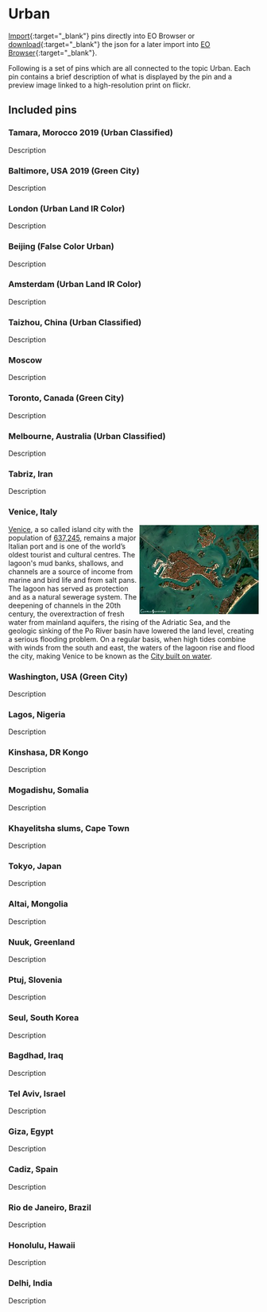 # Urban

[Import](https://apps.sentinel-hub.com/eo-browser/?sharedPinsListId=615eae36-de58-4828-8a17-57e75dc56d4c){:target="_blank"} pins directly into EO Browser or [download](Urban.json){:target="_blank"} the json for a later import into [EO Browser](https://apps.sentinel-hub.com/eo-browser/?zoom=10&lat=41.9&lng=12.5&themeId=DEFAULT-THEME){:target="_blank"}.

Following is a set of pins which are all connected to the topic Urban. Each pin contains a brief description of what is displayed by the pin and a preview image linked to a high-resolution print on flickr.

## Included pins 

### Tamara, Morocco 2019 (Urban Classified)

Description

### Baltimore, USA 2019 (Green City)

Description

### London (Urban Land IR Color)

Description

### Beijing (False Color Urban)

Description

### Amsterdam (Urban Land IR Color)

Description

### Taizhou, China (Urban Classified)

Description

### Moscow

Description

### Toronto, Canada (Green City)

Description

### Melbourne, Australia (Urban Classified)

Description

### Tabriz, Iran

Description

### Venice, Italy

[<img src="fig/Venice_thumbnail.jpg" align="right" width="240">](https://www.flickr.com/photos/sentinelhub/50083026626/in/album-72157714991542468/)[Venice](https://www.britannica.com/place/Venice/Lagoon-and-tides), a so called island city with the population of [637,245](https://worldpopulationreview.com/world-cities/venice-population/), remains a major Italian port and is one of the world’s oldest tourist and cultural centres. The lagoon's mud banks, shallows, and channels are a source of income from marine and bird life and from salt pans. The lagoon has served as protection and as a natural sewerage system.
The deepening of channels in the 20th century, the overextraction of fresh water from mainland aquifers, the rising of the Adriatic Sea, and the geologic sinking of the Po River basin have lowered the land level, creating a serious flooding problem. On a regular basis, when high tides combine with winds from the south and east, the waters of the lagoon rise and flood the city, making Venice to be known as the [City built on water](https://www.livitaly.com/how-was-venice-built/). 

### Washington, USA (Green City)

Description

### Lagos, Nigeria

Description

### Kinshasa, DR Kongo

Description

### Mogadishu, Somalia

Description

### Khayelitsha slums, Cape Town

Description
 
### Tokyo, Japan

Description

### Altai, Mongolia

Description

### Nuuk, Greenland

Description

### Ptuj, Slovenia

Description

### Seul, South Korea

Description

### Bagdhad, Iraq

Description

### Tel Aviv, Israel

Description

### Giza, Egypt

Description

### Cadiz, Spain

Description

### Rio de Janeiro, Brazil

Description

### Honolulu, Hawaii

Description

### Delhi, India

Description

